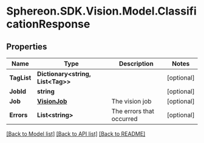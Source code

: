 # Sphereon.SDK.Vision.Model.ClassificationResponse
## Properties

Name | Type | Description | Notes
------------ | ------------- | ------------- | -------------
**TagList** | **Dictionary&lt;string, List&lt;Tag&gt;&gt;** |  | [optional] 
**JobId** | **string** |  | [optional] 
**Job** | [**VisionJob**](VisionJob.md) | The vision job | [optional] 
**Errors** | **List&lt;string&gt;** | The errors that occurred | [optional] 

[[Back to Model list]](../README.md#documentation-for-models) [[Back to API list]](../README.md#documentation-for-api-endpoints) [[Back to README]](../README.md)

